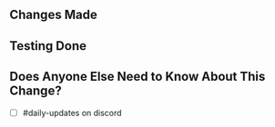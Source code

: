 ## Changes Made
<!-- Briefly describe what you changed and why -->

## Testing Done
<!-- Outline how you tested your changes, including any manual steps or automated tests -->

## Does Anyone Else Need to Know About This Change?
<!-- Tag team members, mention documentation updates, or call out dependencies if applicable -->
- [ ] #daily-updates on discord